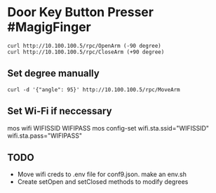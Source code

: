 # Door Key Button Presser #MagigFinger

```
curl http://10.100.100.5/rpc/OpenArm (-90 degree)
curl http://10.100.100.5/rpc/CloseArm (+90 degree)
````

## Set degree manually
```
curl -d '{"angle": 95}' http://10.100.100.5/rpc/MoveArm
````
## Set Wi-Fi if neccessary
mos wifi WIFISSID WIFIPASS
mos config-set wifi.sta.ssid="WIFISSID" wifi.sta.pass="WIFIPASS"

## TODO
* Move wifi creds to .env file for conf9.json. make an env.sh
* Create setOpen and setClosed methods to modify degrees

